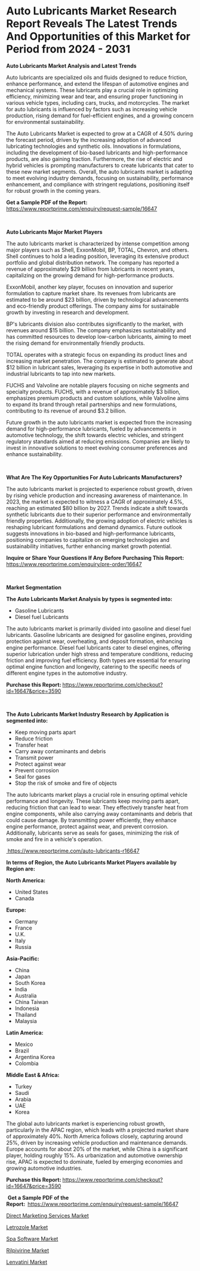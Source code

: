 <p><h1>Auto Lubricants Market Research Report Reveals The Latest Trends And Opportunities of this Market for Period from 2024 - 2031</h1></p><p><strong>Auto Lubricants Market Analysis and Latest Trends</strong></p>
<p><p>Auto lubricants are specialized oils and fluids designed to reduce friction, enhance performance, and extend the lifespan of automotive engines and mechanical systems. These lubricants play a crucial role in optimizing efficiency, minimizing wear and tear, and ensuring proper functioning in various vehicle types, including cars, trucks, and motorcycles. The market for auto lubricants is influenced by factors such as increasing vehicle production, rising demand for fuel-efficient engines, and a growing concern for environmental sustainability.</p><p>The Auto Lubricants Market is expected to grow at a CAGR of 4.50% during the forecast period, driven by the increasing adoption of advanced lubricating technologies and synthetic oils. Innovations in formulations, including the development of bio-based lubricants and high-performance products, are also gaining traction. Furthermore, the rise of electric and hybrid vehicles is prompting manufacturers to create lubricants that cater to these new market segments. Overall, the auto lubricants market is adapting to meet evolving industry demands, focusing on sustainability, performance enhancement, and compliance with stringent regulations, positioning itself for robust growth in the coming years.</p></p>
<p><strong>Get a Sample PDF of the Report:&nbsp;</strong> <a href="https://www.reportprime.com/enquiry/request-sample/16647?utm_campaign=1861&utm_medium=2&utm_source=Github&utm_content=ia&utm_term=23112024&utm_id=auto-lubricants">https://www.reportprime.com/enquiry/request-sample/16647</a></p>
<p>&nbsp;</p>
<p><strong>Auto Lubricants Major Market Players</strong></p>
<p><p>The auto lubricants market is characterized by intense competition among major players such as Shell, ExxonMobil, BP, TOTAL, Chevron, and others. Shell continues to hold a leading position, leveraging its extensive product portfolio and global distribution network. The company has reported a revenue of approximately $29 billion from lubricants in recent years, capitalizing on the growing demand for high-performance products.</p><p>ExxonMobil, another key player, focuses on innovation and superior formulation to capture market share. Its revenues from lubricants are estimated to be around $23 billion, driven by technological advancements and eco-friendly product offerings. The company aims for sustainable growth by investing in research and development.</p><p>BP's lubricants division also contributes significantly to the market, with revenues around $15 billion. The company emphasizes sustainability and has committed resources to develop low-carbon lubricants, aiming to meet the rising demand for environmentally friendly products.</p><p>TOTAL operates with a strategic focus on expanding its product lines and increasing market penetration. The company is estimated to generate about $12 billion in lubricant sales, leveraging its expertise in both automotive and industrial lubricants to tap into new markets.</p><p>FUCHS and Valvoline are notable players focusing on niche segments and specialty products. FUCHS, with a revenue of approximately $3 billion, emphasizes premium products and custom solutions, while Valvoline aims to expand its brand through retail partnerships and new formulations, contributing to its revenue of around $3.2 billion.</p><p>Future growth in the auto lubricants market is expected from the increasing demand for high-performance lubricants, fueled by advancements in automotive technology, the shift towards electric vehicles, and stringent regulatory standards aimed at reducing emissions. Companies are likely to invest in innovative solutions to meet evolving consumer preferences and enhance sustainability.</p></p>
<p>&nbsp;</p>
<p><strong>What Are The Key Opportunities For Auto Lubricants Manufacturers?</strong></p>
<p><p>The auto lubricants market is projected to experience robust growth, driven by rising vehicle production and increasing awareness of maintenance. In 2023, the market is expected to witness a CAGR of approximately 4.5%, reaching an estimated $80 billion by 2027. Trends indicate a shift towards synthetic lubricants due to their superior performance and environmentally friendly properties. Additionally, the growing adoption of electric vehicles is reshaping lubricant formulations and demand dynamics. Future outlook suggests innovations in bio-based and high-performance lubricants, positioning companies to capitalize on emerging technologies and sustainability initiatives, further enhancing market growth potential.</p></p>
<p><strong>Inquire or Share Your Questions If Any Before Purchasing This Report:</strong> <a href="https://www.reportprime.com/enquiry/pre-order/16647?utm_campaign=1861&utm_medium=2&utm_source=Github&utm_content=ia&utm_term=23112024&utm_id=auto-lubricants">https://www.reportprime.com/enquiry/pre-order/16647</a></p>
<p>&nbsp;</p>
<p><strong>Market Segmentation</strong></p>
<p><strong>The Auto Lubricants Market Analysis by types is segmented into:</strong></p>
<p><ul><li>Gasoline Lubricants</li><li>Diesel fuel Lubricants</li></ul></p>
<p><p>The auto lubricants market is primarily divided into gasoline and diesel fuel lubricants. Gasoline lubricants are designed for gasoline engines, providing protection against wear, overheating, and deposit formation, enhancing engine performance. Diesel fuel lubricants cater to diesel engines, offering superior lubrication under high stress and temperature conditions, reducing friction and improving fuel efficiency. Both types are essential for ensuring optimal engine function and longevity, catering to the specific needs of different engine types in the automotive industry.</p></p>
<p><strong>Purchase this Report:&nbsp;</strong><a href="https://www.reportprime.com/checkout?id=16647&price=3590&utm_campaign=1861&utm_medium=2&utm_source=Github&utm_content=ia&utm_term=23112024&utm_id=auto-lubricants">https://www.reportprime.com/checkout?id=16647&price=3590</a></p>
<p>&nbsp;</p>
<p><strong>The Auto Lubricants Market Industry Research by Application is segmented into:</strong></p>
<p><ul><li>Keep moving parts apart</li><li>Reduce friction</li><li>Transfer heat</li><li>Carry away contaminants and debris</li><li>Transmit power</li><li>Protect against wear</li><li>Prevent corrosion</li><li>Seal for gases</li><li>Stop the risk of smoke and fire of objects</li></ul></p>
<p><p>The auto lubricants market plays a crucial role in ensuring optimal vehicle performance and longevity. These lubricants keep moving parts apart, reducing friction that can lead to wear. They effectively transfer heat from engine components, while also carrying away contaminants and debris that could cause damage. By transmitting power efficiently, they enhance engine performance, protect against wear, and prevent corrosion. Additionally, lubricants serve as seals for gases, minimizing the risk of smoke and fire in a vehicle's operation.</p></p>
<p><a href="https://www.reportprime.com/auto-lubricants-r16647?utm_campaign=1861&utm_medium=2&utm_source=Github&utm_content=ia&utm_term=23112024&utm_id=auto-lubricants">&nbsp;https://www.reportprime.com/auto-lubricants-r16647</a></p>
<p><strong>In terms of Region, the Auto Lubricants Market Players available by Region are:</strong></p>
<p>
    <p> <strong> North America: </strong>
        <ul>
            <li>United States</li>
            <li>Canada</li>
        </ul>
        </p> 
    <p> <strong> Europe: </strong>
        <ul>
            <li>Germany</li>
            <li>France</li>
            <li>U.K.</li>
            <li>Italy</li>
            <li>Russia</li>
        </ul>
        </p> 
    <p> <strong> Asia-Pacific: </strong>
        <ul>
            <li>China</li>
            <li>Japan</li>
            <li>South Korea</li>
            <li>India</li>
            <li>Australia</li>
            <li>China Taiwan</li>
            <li>Indonesia</li>
            <li>Thailand</li>
            <li>Malaysia</li>
        </ul>
        </p> 
    <p> <strong> Latin America: </strong>
        <ul>
            <li>Mexico</li>
            <li>Brazil</li>
            <li>Argentina Korea</li>
            <li>Colombia</li>
        </ul>
        </p> 
    <p> <strong> Middle East & Africa: </strong>
        <ul>
            <li>Turkey</li>
            <li>Saudi</li>
            <li>Arabia</li>
            <li>UAE</li>
            <li>Korea</li>
        </ul>
    </p>
    </p>
<p><p>The global auto lubricants market is experiencing robust growth, particularly in the APAC region, which leads with a projected market share of approximately 40%. North America follows closely, capturing around 25%, driven by increasing vehicle production and maintenance demands. Europe accounts for about 20% of the market, while China is a significant player, holding roughly 15%. As urbanization and automotive ownership rise, APAC is expected to dominate, fueled by emerging economies and growing automotive industries.</p></p>
<p><strong>Purchase this Report: </strong><a href="https://www.reportprime.com/checkout?id=16647&price=3590&utm_campaign=1861&utm_medium=2&utm_source=Github&utm_content=ia&utm_term=23112024&utm_id=auto-lubricants">https://www.reportprime.com/checkout?id=16647&price=3590</a></p>
<p>&nbsp;<strong>Get a Sample PDF of the Report:&nbsp;&nbsp;</strong><a href="https://www.reportprime.com/enquiry/request-sample/16647?utm_campaign=1861&utm_medium=2&utm_source=Github&utm_content=ia&utm_term=23112024&utm_id=auto-lubricants">https://www.reportprime.com/enquiry/request-sample/16647</a></p>
<p><strong></strong></p>
<p><p><a href="https://issuu.com/reportprime-2/docs/direct-marketing-services-market-si_bc84d30a93c8f1?utm_campaign=1861&utm_medium=2&utm_source=Github&utm_content=ia&utm_term=23112024&utm_id=auto-lubricants">Direct Marketing Services Market</a></p><p><a href="https://www.linkedin.com/pulse/examination-market-segmentation-letrozole-from-2024-2031-projected-6cw3f?utm_campaign=1861&utm_medium=2&utm_source=Github&utm_content=ia&utm_term=23112024&utm_id=auto-lubricants">Letrozole Market</a></p><p><a href="https://issuu.com/reportprime-2/docs/spa-software-market-size-2030.pptx_3846d0e9df5bd0?utm_campaign=1861&utm_medium=2&utm_source=Github&utm_content=ia&utm_term=23112024&utm_id=auto-lubricants">Spa Software Market</a></p><p><a href="https://www.linkedin.com/pulse/rilpivirine-market-trends-report-industry-analysis-including-size-w1slf?utm_campaign=1861&utm_medium=2&utm_source=Github&utm_content=ia&utm_term=23112024&utm_id=auto-lubricants">Rilpivirine Market</a></p><p><a href="https://www.linkedin.com/pulse/lenvatini-market-expected-see-significant-competition-projected-9jflf?utm_campaign=1861&utm_medium=2&utm_source=Github&utm_content=ia&utm_term=23112024&utm_id=auto-lubricants">Lenvatini Market</a></p></p>